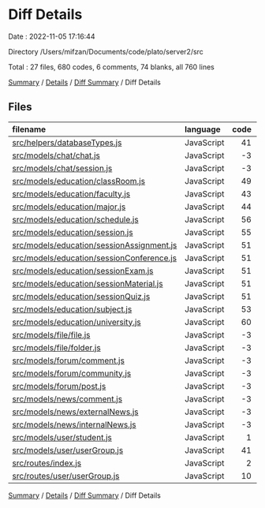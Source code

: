 # Diff Details

Date : 2022-11-05 17:16:44

Directory /Users/mifzan/Documents/code/plato/server2/src

Total : 27 files, 680 codes, 6 comments, 74 blanks, all 760 lines

[Summary](results.md) / [Details](details.md) / [Diff Summary](diff.md) / Diff Details

## Files

| filename                                                                                | language   | code | comment | blank | total |
| :-------------------------------------------------------------------------------------- | :--------- | ---: | ------: | ----: | ----: |
| [src/helpers/databaseTypes.js](/src/helpers/databaseTypes.js)                           | JavaScript |   41 |       0 |     4 |    45 |
| [src/models/chat/chat.js](/src/models/chat/chat.js)                                     | JavaScript |   -3 |       0 |     0 |    -3 |
| [src/models/chat/session.js](/src/models/chat/session.js)                               | JavaScript |   -3 |       0 |     0 |    -3 |
| [src/models/education/classRoom.js](/src/models/education/classRoom.js)                 | JavaScript |   49 |       0 |     5 |    54 |
| [src/models/education/faculty.js](/src/models/education/faculty.js)                     | JavaScript |   43 |       0 |     5 |    48 |
| [src/models/education/major.js](/src/models/education/major.js)                         | JavaScript |   44 |       0 |     5 |    49 |
| [src/models/education/schedule.js](/src/models/education/schedule.js)                   | JavaScript |   56 |       0 |     5 |    61 |
| [src/models/education/session.js](/src/models/education/session.js)                     | JavaScript |   55 |       0 |     5 |    60 |
| [src/models/education/sessionAssignment.js](/src/models/education/sessionAssignment.js) | JavaScript |   51 |       0 |     5 |    56 |
| [src/models/education/sessionConference.js](/src/models/education/sessionConference.js) | JavaScript |   51 |       0 |     5 |    56 |
| [src/models/education/sessionExam.js](/src/models/education/sessionExam.js)             | JavaScript |   51 |       0 |     5 |    56 |
| [src/models/education/sessionMaterial.js](/src/models/education/sessionMaterial.js)     | JavaScript |   51 |       0 |     5 |    56 |
| [src/models/education/sessionQuiz.js](/src/models/education/sessionQuiz.js)             | JavaScript |   51 |       0 |     5 |    56 |
| [src/models/education/subject.js](/src/models/education/subject.js)                     | JavaScript |   53 |       2 |     5 |    60 |
| [src/models/education/university.js](/src/models/education/university.js)               | JavaScript |   60 |       0 |     5 |    65 |
| [src/models/file/file.js](/src/models/file/file.js)                                     | JavaScript |   -3 |       0 |     0 |    -3 |
| [src/models/file/folder.js](/src/models/file/folder.js)                                 | JavaScript |   -3 |       0 |     0 |    -3 |
| [src/models/forum/comment.js](/src/models/forum/comment.js)                             | JavaScript |   -3 |       0 |     0 |    -3 |
| [src/models/forum/community.js](/src/models/forum/community.js)                         | JavaScript |   -3 |       0 |     0 |    -3 |
| [src/models/forum/post.js](/src/models/forum/post.js)                                   | JavaScript |   -3 |       0 |     0 |    -3 |
| [src/models/news/comment.js](/src/models/news/comment.js)                               | JavaScript |   -3 |       0 |     0 |    -3 |
| [src/models/news/externalNews.js](/src/models/news/externalNews.js)                     | JavaScript |   -3 |       0 |     0 |    -3 |
| [src/models/news/internalNews.js](/src/models/news/internalNews.js)                     | JavaScript |   -3 |       0 |     0 |    -3 |
| [src/models/user/student.js](/src/models/user/student.js)                               | JavaScript |    1 |       0 |     0 |     1 |
| [src/models/user/userGroup.js](/src/models/user/userGroup.js)                           | JavaScript |   41 |       0 |     5 |    46 |
| [src/routes/index.js](/src/routes/index.js)                                             | JavaScript |    2 |       0 |     0 |     2 |
| [src/routes/user/userGroup.js](/src/routes/user/userGroup.js)                           | JavaScript |   10 |       4 |     5 |    19 |

[Summary](results.md) / [Details](details.md) / [Diff Summary](diff.md) / Diff Details
